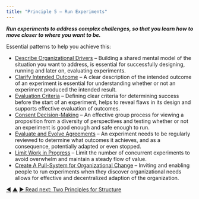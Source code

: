 ```yaml
---
title: "Principle 5 – Run Experiments"
---
```




**_Run experiments to address complex challenges, so that you learn how to move closer to where you want to be._**

Essential patterns to help you achieve this:

-   [Describe Organizational Drivers](describe-organizational-drivers.html) – Building a shared mental model of the situation you want to address, is essential for successfully designing, running and later on, evaluating experiments. 
-   [Clarify Intended Outcome](clarify-intended-outcome.html) – A clear description of the intended outcome of an experiment is essential for understanding whether or not an experiment produced the intended result.
-   [Evaluation Criteria](evaluation-criteria.html) – Defining clear criteria for determining success before the start of an experiment, helps to reveal flaws in its design and supports effective evaluation of outcomes. 
-   [Consent Decision-Making](consent-decision-making.html) – An effective group process for viewing a proposition from a diversity of perspectives and testing whether or not an experiment is good enough and safe enough to run.
-   [Evaluate and Evolve Agreements](evaluate-and-evolve-agreements.html) – An experiment needs to be regularly reviewed to determine what outcomes it achieves, and as a consequence, potentially adapted or even stopped.
-   [Limit Work in Progress](limit-work-in-progress.html) – Limit the number of concurrent experiments  to avoid overwhelm and maintain a steady flow of value. 
-   [Create A Pull-System for Organizational Change](create-a-pull-system-for-organizational-change.html) – Inviting and enabling people to run experiments when they discover organizational needs allows for effective and decentralized adaption of the organization. 


<div class="bottom-nav">
<a href="sense-respond.html" title="Back to: Principle 4 – Sense &amp; Respond">◀</a> <a href="navigation.html" title="Up: Three Principles for Navigation">▲</a> <a href="structure.html" title="Read next: Two Principles for Structure">▶ Read next: Two Principles for Structure</a>
</div>


<script type="text/javascript">
Mousetrap.bind('g n', function() {
    window.location.href = 'structure.html';
    return false;
});
</script>

